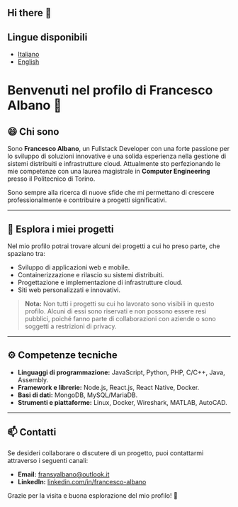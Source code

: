 ## Hi there 👋

<!--
**fra2404/fra2404** is a ✨ _special_ ✨ repository because its `README.md` (this file) appears on your GitHub profile.

Here are some ideas to get you started:

- 🔭 I’m currently working on ...
- 🌱 I’m currently learning ...
- 👯 I’m looking to collaborate on ...
- 🤔 I’m looking for help with ...
- 💬 Ask me about ...
- 📫 How to reach me: ...
- 😄 Pronouns: ...
- ⚡ Fun fact: ...
-->
## Lingue disponibili
- [Italiano](README.it.md)
- [English](README.en.md)


# Benvenuti nel profilo di Francesco Albano 👋  

## 😄 Chi sono  
Sono **Francesco Albano**, un Fullstack Developer con una forte passione per lo sviluppo di soluzioni innovative e una solida esperienza nella gestione di sistemi distribuiti e infrastrutture cloud. Attualmente sto perfezionando le mie competenze con una laurea magistrale in **Computer Engineering** presso il Politecnico di Torino.  

Sono sempre alla ricerca di nuove sfide che mi permettano di crescere professionalmente e contribuire a progetti significativi.  

---

## 🔭 Esplora i miei progetti  
Nel mio profilo potrai trovare alcuni dei progetti a cui ho preso parte, che spaziano tra:  
- Sviluppo di applicazioni web e mobile.  
- Containerizzazione e rilascio su sistemi distribuiti.  
- Progettazione e implementazione di infrastrutture cloud.  
- Siti web personalizzati e innovativi.

> **Nota:** Non tutti i progetti su cui ho lavorato sono visibili in questo profilo. Alcuni di essi sono riservati e non possono essere resi pubblici, poiché fanno parte di collaborazioni con aziende o sono soggetti a restrizioni di privacy.

---

## ⚙️ Competenze tecniche  
- **Linguaggi di programmazione:** JavaScript, Python, PHP, C/C++, Java, Assembly.  
- **Framework e librerie:** Node.js, React.js, React Native, Docker.  
- **Basi di dati:** MongoDB, MySQL/MariaDB.  
- **Strumenti e piattaforme:** Linux, Docker, Wireshark, MATLAB, AutoCAD.  

---

## 📫 Contatti  
Se desideri collaborare o discutere di un progetto, puoi contattarmi attraverso i seguenti canali:  
- **Email:** [fransyalbano@outlook.it](mailto:fransyalbano@outlook.it)  
- **LinkedIn:** [linkedin.com/in/francesco-albano](https://www.linkedin.com/in/francesco-albano/)  

Grazie per la visita e buona esplorazione del mio profilo! 🚀  
